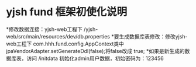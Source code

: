 yjsh fund 框架初使化说明
==============
*修改数据连接：yjsh-web工程下 /yjsh-web/src/main/resources/dev/db.properties
*要生成数据库表修改：修改yjsh-web工程下 com.hhh.fund.config.AppContext类中jpaVendorAdapter.setGenerateDdl(false);将false改成 true;
*如果是新生成的数据库表，访问 /initdata 初始化admin用户数据，初始密码为：123456

